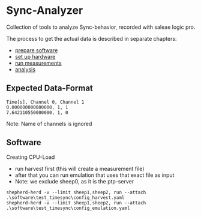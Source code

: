 # Sync-Analyzer

Collection of tools to analyze Sync-behavior, recorded with saleae logic pro. 

The process to get the actual data is described in separate chapters:

- [prepare software](Readme_A_prepare_software.md)
- [set up hardware](Readme_B_setup_hardware.md)
- [run measurements](Readme_C_measurement.md)
- [analysis](Readme_D_analysis.md)

## Expected Data-Format

```csv
Time[s], Channel 0, Channel 1
0.000000000000000, 1, 1
7.642110550000000, 1, 0
```

Note: Name of channels is ignored

## Software

Creating CPU-Load

- run harvest first (this will create a measurement file)
- after that you can run emulation that uses that exact file as input
- Note: we exclude sheep0, as it is the ptp-server

```Shell
shepherd-herd -v --limit sheep1,sheep2, run --attach .\software\test_timesync\config_harvest.yaml
shepherd-herd -v --limit sheep1,sheep2, run --attach .\software\test_timesync\config_emulation.yaml
```
